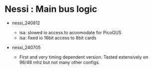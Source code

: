 
# Nessi : Main bus logic

- nessi_240812
    - isa: slowed io access to acoomodate for PicoGUS
    - isa: fixed io 16bit access to 8bit cards

- nessi_240705
    - First and very timing dependent version. Tested extensively on 96/48 mhz but not many other configs.

